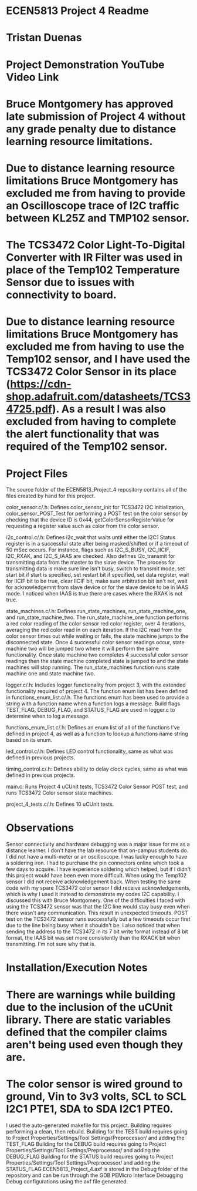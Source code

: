 # ECEN5813 Project 4 Readme
# Tristan Duenas
# Project Demonstration YouTube Video Link 

# Bruce Montgomery has approved late submission of Project 4 without any grade penalty due to distance learning resource limitations.

# Due to distance learning resource limitations Bruce Montgomery has excluded me from having to provide an Oscilloscope trace of I2C traffic between KL25Z and TMP102 sensor.
# The TCS3472 Color Light-To-Digital Converter with IR Filter was used in place of the Temp102 Temperature Sensor due to issues with connectivity to board.
# Due to distance learning resource limitations Bruce Montgomery has excluded me from having to use the Temp102 sensor, and I have used the TCS3472 Color Sensor in its place (https://cdn-shop.adafruit.com/datasheets/TCS34725.pdf). As a result I was also excluded from having to complete the alert functionality that was required of the Temp102 sensor.

# Project Files
The source folder of the ECEN5813_Project_4 repository contains all of the files created by hand for this project.

color_sensor.c/.h: Defines color_sensor_init for TCS3472 I2C initialization, color_sensor_POST_Test for performing a POST test on the color sensor by checking that the device ID is 0x44, getColorSensorRegisterValue for requesting a register value such as color from the color sensor.

i2c_control.c/.h: Defines i2c_wait that waits until either the I2C1 Status register is in a successful state after being masked/shifted or if a timeout of 50 mSec occurs. For instance, flags such as I2C_S_BUSY, I2C_IICIF, I2C_RXAK, and I2C_S_IAAS are checked. Also defines i2c_transmit for transmitting data from the master to the slave device. 
The process for transmitting data is make sure line isn't busy, switch to transmit mode, set start bit if start is specified, set restart bit if specified, set data register, wait for IICIF bit to be true, clear IICIF bit, make sure arbitration bit isn't set, wait for acknowledgemnt from slave device or for the slave device to be in IAAS mode.
I noticed when IAAS is true there are cases where the RXAK is not true.

state_machines.c/.h: Defines run_state_machines, run_state_machine_one, and run_state_machine_two. The run_state_machine_one function performs a red color reading of the color sensor red color register, over 4 iterations, averaging the red color read in on each iteration. 
If the I2C read from the color sensor times out while waiting or fails, the state machine jumps to the disconnected state. Once 4 successful color sensor readings occur, state machine two will be jumped two where it will perform the same functionality. Once state machine two
completes 4 successful color sensor readings then the state machine completed state is jumped to and the state machines will stop running. The run_state_machines function runs state machine one and state machine two.

logger.c/.h: Includes logger functionality from project 3, with the extended functionality required of project 4. 
The function enum list has been defined in functions_enum_list.c/.h. The functions enum has been used to provide a string with a function name when 
a function logs a message. Build flags TEST_FLAG, DEBUG_FLAG, and STATUS_FLAG are used in logger.c to determine when to log a message.

functions_enum_list.c/.h: Defines an enum list of all of the functions I've defined in project 4, as well as a function to lookup a functions name string based on its enum.

led_control.c/.h: Defines LED control functionality, same as what was defined in previous projects.

timing_control.c/.h: Defines ability to delay clock cycles, same as what was defined in previous projects.

main.c: Runs Project 4 uCUnit tests, TCS3472 Color Sensor POST test, and runs TCS3472 Color sensor state machines.

project_4_tests.c/.h: Defines 10 uCUnit tests.

# Observations
Sensor connectivity and hardware debugging was a major issue for me as a distance learner. I don't have the lab resource that on-campus students do. I did not have a multi-meter or an oscilloscope. I was lucky enough to have a soldering iron. 
I had to purchase the pin connectors online which took a few days to acquire. I have experience soldering which helped, but if I didn't this project would have been even more difficult.
When using the Temp102 sensor I did not receive acknowledgement back. When testing the same code with my spare TCS3472 color sensor I did receive acknowledgements, which is why I used it instead to demonstrate my codes I2C capability.
I discussed this with Bruce Montgomery.
One of the difficulties I faced with using the TCS3472 sensor was that the I2C line would stay busy even when there wasn't any communication. This result in unexpected timeouts.
POST test on the TCS3472 sensor runs successfully but a few timeouts occur first due to the line being busy when it shouldn't be.
I also noticed that when sending the address to the TCS3472 in its 7 bit write format instead of 8 bit format, the IAAS bit was set more consistently than the RXACK bit when transmitting. I'm not sure why that is.

# Installation/Execution Notes
# There are warnings while building due to the inclusion of the uCUnit library. There are static variables defined that the compiler claims aren't being used even though they are.
# The color sensor is wired ground to ground, Vin to 3v3 volts, SCL to SCL I2C1 PTE1, SDA to SDA I2C1 PTE0. 
I used the auto-generated makefile for this project.
Building requires performing a clean, then rebuild.
Building for the TEST build requires going to Project Properties/Settings/Tool Settings/Preprocessor/ and adding the TEST_FLAG
Building for the DEBUG build requires going to Project Properties/Settings/Tool Settings/Preprocessor/ and adding the DEBUG_FLAG
Building for the STATUS build requires going to Project Properties/Settings/Tool Settings/Preprocessor/ and adding the STATUS_FLAG
ECEN5813_Project_4.axf is stored in the Debug folder of the repository and can be run through the GDB PEMicro Interface Debugging Debug configurations using the axf file generated.

